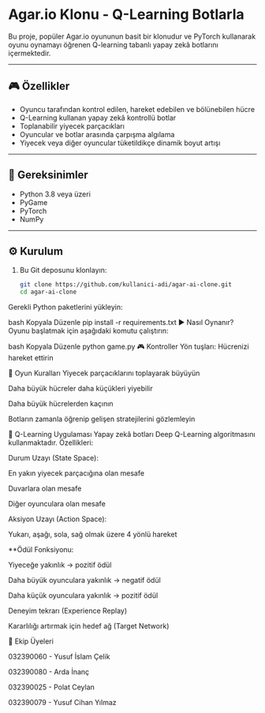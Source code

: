 # Agar.io Klonu - Q-Learning Botlarla

Bu proje, popüler Agar.io oyununun basit bir klonudur ve PyTorch kullanarak oyunu oynamayı öğrenen Q-learning tabanlı yapay zekâ botlarını içermektedir.

---

## 🎮 Özellikler

- Oyuncu tarafından kontrol edilen, hareket edebilen ve bölünebilen hücre
- Q-Learning kullanan yapay zekâ kontrollü botlar
- Toplanabilir yiyecek parçacıkları
- Oyuncular ve botlar arasında çarpışma algılama
- Yiyecek veya diğer oyuncular tüketildikçe dinamik boyut artışı

---

## 🧰 Gereksinimler

- Python 3.8 veya üzeri
- PyGame
- PyTorch
- NumPy

---

## ⚙️ Kurulum

1. Bu Git deposunu klonlayın:
   ```bash
   git clone https://github.com/kullanici-adi/agar-ai-clone.git
   cd agar-ai-clone
Gerekli Python paketlerini yükleyin:

bash
Kopyala
Düzenle
pip install -r requirements.txt
▶️ Nasıl Oynanır?
Oyunu başlatmak için aşağıdaki komutu çalıştırın:

bash
Kopyala
Düzenle
python game.py
🎮 Kontroller
Yön tuşları: Hücrenizi hareket ettirin

🧠 Oyun Kuralları
Yiyecek parçacıklarını toplayarak büyüyün

Daha büyük hücreler daha küçükleri yiyebilir

Daha büyük hücrelerden kaçının

Botların zamanla öğrenip gelişen stratejilerini gözlemleyin

🤖 Q-Learning Uygulaması
Yapay zekâ botları Deep Q-Learning algoritmasını kullanmaktadır. Özellikleri:

Durum Uzayı (State Space):

En yakın yiyecek parçacığına olan mesafe

Duvarlara olan mesafe

Diğer oyunculara olan mesafe

Aksiyon Uzayı (Action Space):

Yukarı, aşağı, sola, sağ olmak üzere 4 yönlü hareket

**Ödül Fonksiyonu:

Yiyeceğe yakınlık → pozitif ödül

Daha büyük oyunculara yakınlık → negatif ödül

Daha küçük oyunculara yakınlık → pozitif ödül

Deneyim tekrarı (Experience Replay)

Kararlılığı artırmak için hedef ağ (Target Network)

👥 Ekip Üyeleri

032390060 - Yusuf İslam Çelik

032390080 - Arda İnanç

032390025 - Polat Ceylan

032390079 - Yusuf Cihan Yılmaz

